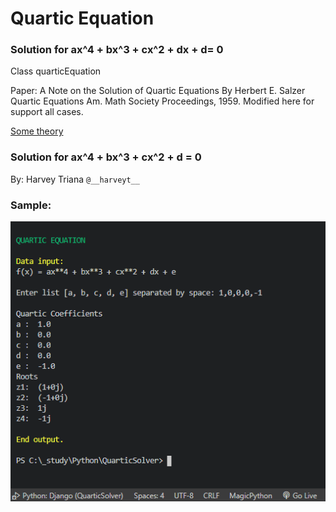 ﻿# Quartic Equation

### Solution for ax^4 + bx^3 + cx^2 + dx + d= 0
Class quarticEquation

Paper: A Note on the Solution of Quartic Equations
By Herbert E. Salzer Quartic Equations
Am. Math Society Proceedings, 1959.
Modified here for support all cases.

[Some theory](https://en.wikipedia.org/wiki/Quadratic_equation)

### Solution for ax^4 + bx^3 + cx^2 + d = 0

By: Harvey Triana 
    ```
    @__harveyt__
    ```

### Sample:

![alt text](https://github.com/harveytriana/QuarticSolver/blob/master/images/sample_console.png)

